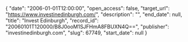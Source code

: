 {
  "date": "2006-01-01T12:00:00", 
  "open_access": false, 
  "target_url": "https://www.investinedinburgh.com/", 
  "description": "", 
  "end_date": null, 
  "title": "Invest Edinburgh", 
  "record_id": "20060101T120000/B8J0ooM1SJFHmA8FBUXN4Q==", 
  "publisher": "investinedinburgh.com", 
  "slug": 67749, 
  "start_date": null
}

